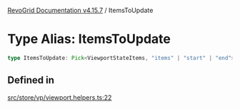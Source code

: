 [RevoGrid Documentation v4.15.7](README.md) / ItemsToUpdate

# Type Alias: ItemsToUpdate

```ts
type ItemsToUpdate: Pick<ViewportStateItems, "items" | "start" | "end">;
```

## Defined in

[src/store/vp/viewport.helpers.ts:22](https://github.com/revolist/revogrid/blob/4b66617ba213e84ecc08d523780ce49415de163a/src/store/vp/viewport.helpers.ts#L22)
